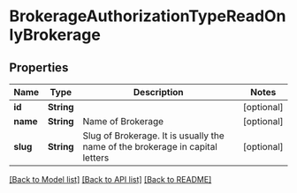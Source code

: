 # BrokerageAuthorizationTypeReadOnlyBrokerage

## Properties
Name | Type | Description | Notes
------------ | ------------- | ------------- | -------------
**id** | **String** |  | [optional] 
**name** | **String** | Name of Brokerage | [optional] 
**slug** | **String** | Slug of Brokerage. It is usually the name of the brokerage in capital letters | [optional] 

[[Back to Model list]](../README.md#models) [[Back to API list]](../README.md#api-endpoints) [[Back to README]](../README.md)


